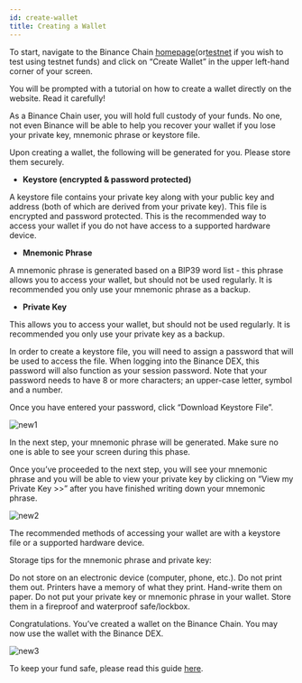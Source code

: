 ```yaml
---
id: create-wallet
title: Creating a Wallet
---
```


To start, navigate to the Binance Chain <u>[homepage](https://www.binance.org/en)</u>(or<u>[testnet](https://testnet.binance.org/en/)</u> if you wish to test using testnet funds) and click on “Create Wallet” in the upper left-hand corner of your screen.

You will be prompted with a tutorial on how to create a wallet directly on the website. Read it carefully!

As a Binance Chain user, you will hold full custody of your funds. No one, not even Binance will be able to help you recover your wallet if you lose your private key, mnemonic phrase or keystore file.

Upon creating a wallet, the following will be generated for you. Please store them securely.

- **Keystore (encrypted & password protected)**

A keystore file contains your private key along with your public key and address (both of which are derived from your private key). This file is encrypted and password protected. This is the recommended way to access your wallet if you do not have access to a supported hardware device.

- **Mnemonic Phrase**

A mnemonic phrase is generated based on a BIP39 word list - this phrase allows you to access your wallet, but should not be used regularly. It is recommended you only use your mnemonic phrase as a backup.

- **Private Key**

This allows you to access your wallet, but should not be used regularly. It is recommended you only use your private key as a backup.

In order to create a keystore file, you will need to assign a password that will be used to access the file. When logging into the Binance DEX, this password will also function as your session password. Note that your password needs to have 8 or more characters; an upper-case letter, symbol and a number.

Once you have entered your password, click “Download Keystore File”.

![new1](assets/new1.png)

In the next step, your mnemonic phrase will be generated. Make sure no one is able to see your screen during this phase.

Once you’ve proceeded to the next step, you will see your mnemonic phrase and you will be able to view your private key by clicking on “View my Private Key >>” after you have finished writing down your mnemonic phrase.

![new2](assets/new2.png)

The recommended methods of accessing your wallet are with a keystore file or a supported hardware device.

Storage tips for the mnemonic phrase and private key:

Do not store on an electronic device (computer, phone, etc.).
Do not print them out. Printers have a memory of what they print.
Hand-write them on paper.
Do not put your private key or mnemonic phrase in your wallet.
Store them in a fireproof and waterproof safe/lockbox.

Congratulations. You’ve created a wallet on the Binance Chain. You may now use the wallet with the Binance DEX.

![new3](assets/new3.png)

To keep your fund safe, please read this guide <u>[here](https://community.binance.org/topic/289/best-practice-to-safely-use-binance-dex)</u>.
